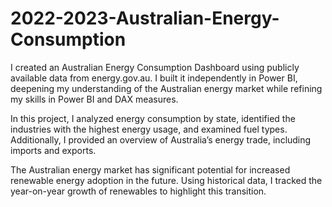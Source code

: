 # 2022-2023-Australian-Energy-Consumption
I created an Australian Energy Consumption Dashboard using publicly available data from energy.gov.au. I built it independently in Power BI, deepening my understanding of the Australian energy market while refining my skills in Power BI and DAX measures.

In this project, I analyzed energy consumption by state, identified the industries with the highest energy usage, and examined fuel types. Additionally, I provided an overview of Australia’s energy trade, including imports and exports.

The Australian energy market has significant potential for increased renewable energy adoption in the future. Using historical data, I tracked the year-on-year growth of renewables to highlight this transition.

